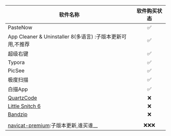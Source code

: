 | 软件名称          | 软件购买状态 |
|-------------------|:------------:|
| PasteNow           | ✅           |
| App Cleaner & Uninstaller 8(多语言) :子版本更新可用,不推荐 |  ✅           |
| 超级右键           | ✅           |
| Typora            | ✅           |
| PicSee | ✅ |
| 极度扫描 | ✅ |
| 白描App | ✅ |
| [QuartzCode](https://lizhi.shop/products/quartzcode) | ❌ |
| [Little Snitch 6](https://lizhi.shop/products/little-snitch) | ❌ |
| [Bandzip](Bandizip)                                          |      ❌       |
|                                                              |              |
| [navicat-premium](https://lizhi.shop/products/navicat-premium):子版本更新,谁买谁__ | ❌❌❌ |